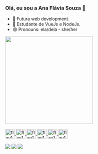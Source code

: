 ### Olá, eu sou a Ana Flávia Souza 👋

- 🔭 Futura web development.
- 🌱 Estudante de VueJs e NodeJs.
- 😄 Pronouns: ela/dela - she/her

<div>
  <a href="https://github.com/add-flav1s">
  <img height="280em" src="https://github-readme-stats.vercel.app/api/top-langs/?username=add-flav1s&layout=compact&langs_count=7&theme=vue"/>
</div>

  <div style="display: inline_block"><br>
  <img align="center" alt="flav1s-Vuejs" height="30" src="https://img.shields.io/badge/Vue.js-35495E?style=for-the-badge&logo=vue.js&logoColor=4FC08D">
  <img align="center" alt="flav1s-HTML" height="30" src="https://img.shields.io/badge/HTML5-E34F26?style=for-the-badge&logo=html5&logoColor=white">
  <img align="center" alt="flav1s-CSS" height="30" src="https://img.shields.io/badge/CSS3-1572B6?style=for-the-badge&logo=css3&logoColor=white">
  <img align="center" alt="flav1s-Javascript" height="30" src="https://img.shields.io/badge/JavaScript-323330?style=for-the-badge&logo=javascript&logoColor=F7DF1E">
  <img align="center" alt="flav1s-Ubuntu" height="30" src="https://img.shields.io/badge/Ubuntu-E95420?style=for-the-badge&logo=ubuntu&logoColor=white">
  <img align="center" alt="flav1s-Windows" height="30" src="https://img.shields.io/badge/Windows-0078D6?style=for-the-badge&logo=windows&logoColor=white">
                                                               
</div>
  <br>
  <div> 
  <a href="https://twitter.com/alaskadepau" target="_blank"><img src="https://img.shields.io/badge/Twitter-1DA1F2?style=for-the-badge&logo=twitter&logoColor=white" target="_blank"></a>
  <a href="https://www.instagram.com/poshaflavia/" target="_blank"><img src="https://img.shields.io/badge/-Instagram-%23E4405F?style=for-the-badge&logo=instagram&logoColor=white" target="_blank"></a> 
  <a href="https://www.linkedin.com/in/aflavia13/" target="_blank"><img src="https://img.shields.io/badge/-LinkedIn-%230077B5?style=for-the-badge&logo=linkedin&logoColor=white" target="_blank"></a> 
  </div>
